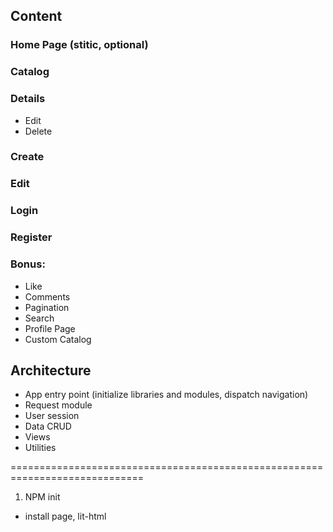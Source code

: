 ## Content

### Home Page (stitic, optional)
### Catalog
### Details
- Edit
- Delete
### Create
### Edit
### Login
### Register
### Bonus:
- Like
- Comments
- Pagination
- Search
- Profile Page
- Custom Catalog

## Architecture
- App entry point (initialize libraries and modules, dispatch navigation)
- Request module
- User session
- Data CRUD
- Views
- Utilities

=============================================================================
1. NPM init
- install page, lit-html